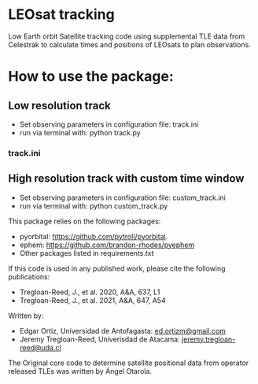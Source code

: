 # LEOsat tracking
Low Earth orbit Satellite tracking code using supplemental TLE data from
Celestrak to calculate times and positions of LEOsats to plan observations.

# How to use the package:

## Low resolution track

* Set observing parameters in configuration file: track.ini
* run via terminal with: python track.py
### track.ini
## High resolution track with custom time window

* Set observing parameters in configuration file: custom_track.ini
* run via terminal with: python custom_track.py

This package relies on the following packages:
* pyorbital: https://github.com/pytroll/pyorbital.
* ephem: https://github.com/brandon-rhodes/pyephem
* Other packages listed in requirements.txt

If this code is used in any published work, please cite the following
publications:
* Tregloan-Reed, J., et al. 2020, A&A, 637, L1
* Tregloan-Reed, J., et al. 2021, A&A, 647, A54

Written by:
* Edgar Ortiz, Universidad de Antofagasta: ed.ortizm@gmail.com
* Jeremy Tregloan-Reed, Univerisdad de Atacama: jeremy.tregloan-reed@uda.cl

The Original core code to determine satellite positional data from operator
released TLEs was written by Ángel Otarola.
